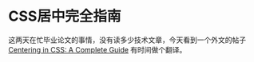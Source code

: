 # CSS居中完全指南 #

这两天在忙毕业论文的事情，没有读多少技术文章，今天看到一个外文的帖子
[Centering in CSS: A Complete Guide](https://css-tricks.com/centering-css-complete-guide/)
有时间做个翻译。